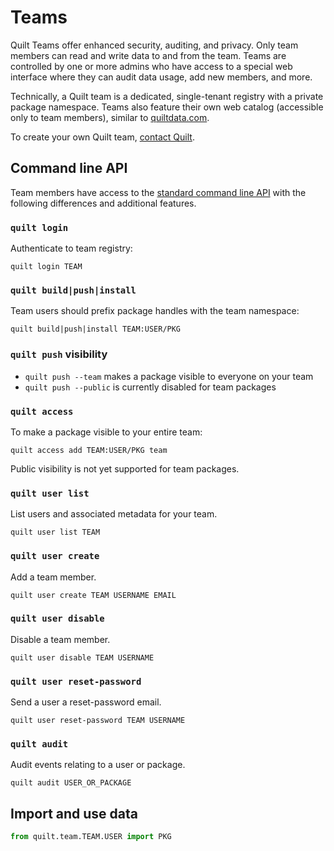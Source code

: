 # Teams

Quilt Teams offer enhanced security, auditing, and privacy. Only team members can read and write data to and from the team. Teams are controlled by one or more admins who have access to a special web interface where they can audit data usage, add new members, and more.

Technically, a Quilt team is a dedicated, single-tenant registry with a private package namespace. Teams also feature their own web catalog \(accessible only to team members\), similar to [quiltdata.com](https://quiltdata.com).

To create your own Quilt team, [contact Quilt](https://github.com/quiltdata/quilt/tree/38ebf1261a117ba68a2c9e643216cee9923658db/docs/sales@quiltdata.io).

## Command line API

Team members have access to the [standard command line API](https://github.com/quiltdata/quilt/tree/38ebf1261a117ba68a2c9e643216cee9923658db/docs/api.md) with the following differences and additional features.

### `quilt login`

Authenticate to team registry:

```text
quilt login TEAM
```

### `quilt build|push|install`

Team users should prefix package handles with the team namespace:

```text
quilt build|push|install TEAM:USER/PKG
```

### `quilt push` visibility

* `quilt push --team` makes a package visible to everyone on your team
* `quilt push --public` is currently disabled for team packages

### `quilt access`

To make a package visible to your entire team:

```text
quilt access add TEAM:USER/PKG team
```

Public visibility is not yet supported for team packages.

### `quilt user list`

List users and associated metadata for your team.

```text
quilt user list TEAM
```

### `quilt user create`

Add a team member.

```text
quilt user create TEAM USERNAME EMAIL
```

### `quilt user disable`

Disable a team member.

```text
quilt user disable TEAM USERNAME
```

### `quilt user reset-password`

Send a user a reset-password email.

```text
quilt user reset-password TEAM USERNAME
```

### `quilt audit`

Audit events relating to a user or package.

```text
quilt audit USER_OR_PACKAGE
```

## Import and use data

```python
from quilt.team.TEAM.USER import PKG
```

